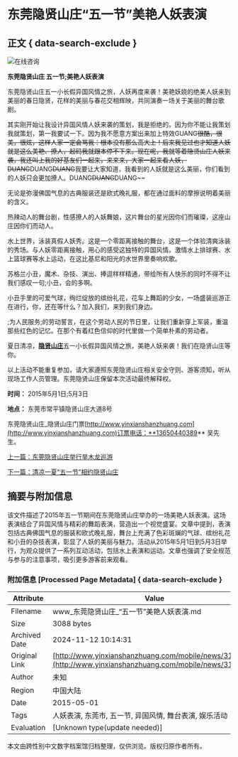 # 东莞隐贤山庄“五一节”美艳人妖表演

## 正文 { data-search-exclude }


![在线咨询](https://www11c1.53kf.com/style/setting/ver07/img/mobile_config/icon2.png)

**东莞隐贤山庄 五一节;美艳人妖表演**

东莞隐贤山庄五一小长假异国风情之旅，人妖再度来袭！美艳妖娆的绝美人妖来到美丽的春日隐贤，花样的美丽与春花交相辉映，共同演奏一场关于美丽的舞台歌剧。

其实刚开始让我设计异国风情人妖来袭的策划，我是拒绝的。因为你不能让我策划我就策划，第一我要试一下。因为我不愿意方案出来加上特效GUANG~~很酷，很美，很炫，这样人家一定会骂我：根本没有那么高大上！后来我见过也才知道人妖就是这么美艳、撩人，起码我就跟本停不下来。现在呢，我就等着隐贤山庄人妖来袭，我还叫上我的好基友们一起来，来来来，大家一起来看人妖，DUANG~~DUANG~~DUANG~~我要让大家知道，我看到的人妖就是这么美丽，你们看到的人妖只会更加撩人。DUANG~~DUANG~~DUANG~~

无论是弥漫佛国气息的古典服装还是欧式晚礼服，都在通过面料的摩擦说明着美丽的含义。

热辣动人的舞台剧，性感撩人的人妖舞娘，这片舞台的星光因你们而璀璨，这座山庄因你们而动人。

水上世界，泳装真假人妖秀。这是一个零距离接触的舞台，这是一个体验清爽泳装的秀场。与人妖零距离接触，用心的感受这独特的异国风情。激情水上排球赛、水上篮球赛等水上运动，在这比基尼和阳光的水世界里奏响欢歌。

苏格兰小丑，魔术、杂技、演出、捧逗样样精通，带给所有人快乐的同时不得不让我们感叹一句;小丑，会的多啊。

小丑手里的可爱气球，绚烂绽放的缤纷礼花，花车上舞蹈的少女，一场盛装巡游正在进行，你，还在等什么？加入我们，来到我们身边。

;为人民服务;的劳动誓言，在这个劳动人民的节日里，让我们重新穿上军装，重温那些红色的记忆。在那个有着红色信仰的时代里做一个简单朴素的劳动者。

夏日清凉，[**隐贤山庄**](http://www.yinxianshanzhuang.com)五一小长假异国风情之旅，美艳人妖来袭！我们在隐贤山庄等你。

以上活动不能重复参加，请大家遵照东莞隐贤山庄相关安全守则、游客须知，听从现场工作人员管理。东莞隐贤山庄保留本次活动最终解释权。

**时间：** 2015年5月1日;5月3日

**地点：** 东莞市常平镇隐贤山庄大道8号

东莞隐贤山庄_隐贤山庄门票[http://www.yinxianshanzhuang.com](http://www.yinxianshanzhuang.com)订票电话：**13650440389** 吴先生。

[上一篇：东莞隐贤山庄举行旱木龙巡游](http://www.yinxianshanzhuang.com/mobile/news/318.html "东莞隐贤山庄举行旱木龙巡游")

[下一篇：清凉一夏“五一节”相约隐贤山庄](http://www.yinxianshanzhuang.com/mobile/news/320.html "清凉一夏“五一节”相约隐贤山庄")

## 摘要与附加信息

<!-- tcd_abstract -->
该文件描述了2015年五一节期间在东莞隐贤山庄举办的一场美艳人妖表演。这场表演结合了异国风情与精彩的舞蹈表演，营造出一个视觉盛宴。文章中提到，表演包括古典佛国气息的服装和欧式晚礼服，舞台上充满了色彩斑斓的气球、缤纷礼花和小丑的杂技表演，彰显了人妖的美丽与魅力。活动从2015年5月1日到5月3日举行，为观众提供了一系列互动活动，包括水上表演和运动。文章也强调了安全规范与参与的注意事项，吸引更多游客前来观看。
<!-- tcd_abstract_end -->

### 附加信息 [Processed Page Metadata] { data-search-exclude }

| Attribute       | Value                                  |
|-----------------|----------------------------------------|
| Filename        | www_东莞隐贤山庄_“五一节”美艳人妖表演.md                             |
| Size            | 3088 bytes                           |
| Archived Date   | 2024-11-12 10:14:31                             |
| Original Link   | [http://www.yinxianshanzhuang.com/mobile/news/319.html](http://www.yinxianshanzhuang.com/mobile/news/319.html)                       |
| Author          | 未知                               |
| Region          | 中国大陆                               |
| Date            | 2015-05-01                                 |
| Tags            | 人妖表演, 东莞市, 五一节, 异国风情, 舞台表演, 娱乐活动                                 |
| Evaluation            | [Unknown type(update needed)]                                 |
<!-- tcd_table_end -->

本文由跨性别中文数字档案馆归档整理，仅供浏览。版权归原作者所有。
